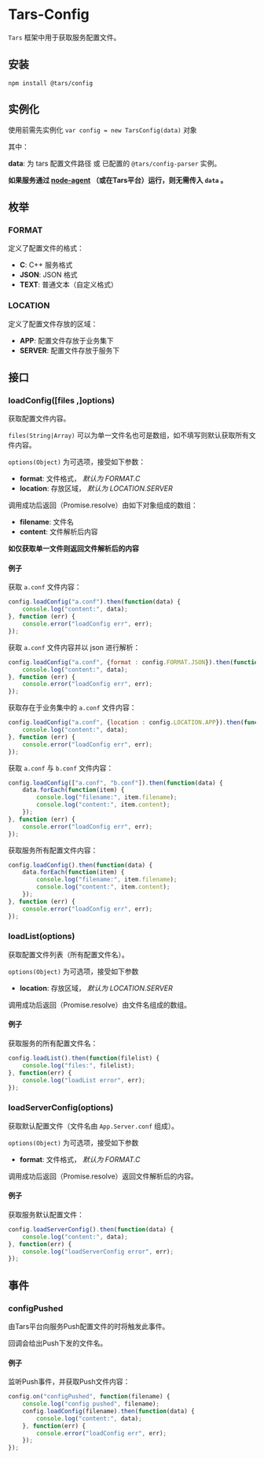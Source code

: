 # Tars-Config

`Tars` 框架中用于获取服务配置文件。

## 安装
`npm install @tars/config`

## 实例化

使用前需先实例化 `var config = new TarsConfig(data)` 对象

其中：

__data__: 为 tars 配置文件路径 或 已配置的 `@tars/config-parser` 实例。

__如果服务通过 [node-agent](https://www.npmjs.com/package/@tars/node-agent "node-agent") （或在Tars平台）运行，则无需传入 `data` 。__

## 枚举

### FORMAT

定义了配置文件的格式：

* __C__: C++ 服务格式
* __JSON__: JSON 格式
* __TEXT__: 普通文本（自定义格式）

### LOCATION

定义了配置文件存放的区域：

* __APP__: 配置文件存放于业务集下
* __SERVER__: 配置文件存放于服务下

## 接口

### loadConfig([files ,]options)

获取配置文件内容。

`files(String|Array)` 可以为单一文件名也可是数组，如不填写则默认获取所有文件内容。

`options(Object)` 为可选项，接受如下参数：

* __format__: 文件格式， *默认为 FORMAT.C*   
* __location__: 存放区域， *默认为 LOCATION.SERVER*

调用成功后返回（Promise.resolve）由如下对象组成的数组：

* __filename__: 文件名
* __content__: 文件解析后内容

__如仅获取单一文件则返回文件解析后的内容__

#### 例子

获取 `a.conf` 文件内容：
``` javascript
config.loadConfig("a.conf").then(function(data) {
    console.log("content:", data);
}, function (err) {
    console.error("loadConfig err", err);
});
```

获取 `a.conf` 文件内容并以 json 进行解析：
``` javascript
config.loadConfig("a.conf", {format : config.FORMAT.JSON}).then(function(data) {
    console.log("content:", data);
}, function (err) {
    console.error("loadConfig err", err);
});
```

获取存在于业务集中的 `a.conf` 文件内容：
``` javascript
config.loadConfig("a.conf", {location : config.LOCATION.APP}).then(function(data) {
    console.log("content:", data);
}, function (err) {
    console.error("loadConfig err", err);
});
```

获取 `a.conf` 与 `b.conf` 文件内容：
``` javascript
config.loadConfig(["a.conf", "b.conf"]).then(function(data) {
    data.forEach(function(item) {
        console.log("filename:", item.filename);
        console.log("content:", item.content);
    });
}, function (err) {
    console.error("loadConfig err", err);
});
```

获取服务所有配置文件内容：
``` javascript
config.loadConfig().then(function(data) {
    data.forEach(function(item) {
        console.log("filename:", item.filename);
        console.log("content:", item.content);
    });
}, function (err) {
    console.error("loadConfig err", err);
});
```

### loadList(options)

获取配置文件列表（所有配置文件名）。

`options(Object)` 为可选项，接受如下参数

* __location__: 存放区域， *默认为 LOCATION.SERVER*

调用成功后返回（Promise.resolve）由文件名组成的数组。

#### 例子

获取服务的所有配置文件名：
```javascript
config.loadList().then(function(filelist) {
    console.log("files:", filelist);
}, function(err) {
    console.log("loadList error", err);
});
```

### loadServerConfig(options)

获取默认配置文件（文件名由 `App.Server.conf` 组成）。

`options(Object)` 为可选项，接受如下参数

* __format__: 文件格式， *默认为 FORMAT.C*   

调用成功后返回（Promise.resolve）返回文件解析后的内容。

#### 例子

获取服务默认配置文件：
```javascript
config.loadServerConfig().then(function(data) {
    console.log("content:", data);
}, function(err) {
    console.log("loadServerConfig error", err);
});
```

## 事件

### configPushed

由Tars平台向服务Push配置文件的时将触发此事件。

回调会给出Push下发的文件名。

#### 例子

监听Push事件，并获取Push文件内容：
```javascript
config.on("configPushed", function(filename) {
    console.log("config pushed", filename);
    config.loadConfig(filename).then(function(data) {
        console.log("content:", data);
    }, function(err) {
        console.error("loadConfig err", err);
    });
});
```
